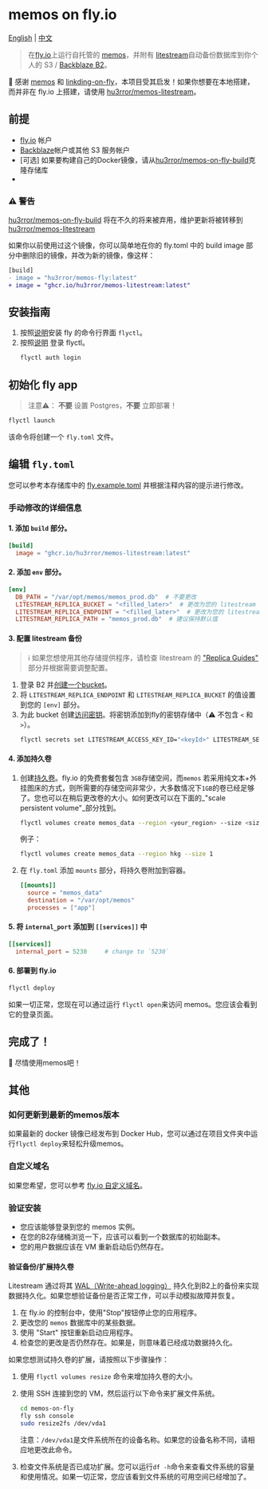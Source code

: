 # memos on fly.io

[English](README.md) | [中文](README_CN.md)

> 在[fly.io](https://fly.io/)上运行自托管的 [memos](https://github.com/usememos/memos)，并附有 [litestream](https://litestream.io/)自动备份数据库到你个人的 S3 / [Backblaze B2](https://www.backblaze.com/b2/cloud-storage.html)。

🙏 感谢 [memos](https://github.com/usememos/memos) 和 [linkding-on-fly](https://github.com/fspoettel/linkding-on-fly)，本项目受其启发！如果你想要在本地搭建，而并非在 fly.io 上搭建，请使用 [hu3rror/memos-litestream](https://github.com/hu3rror/memos-litestream)。

## 前提

  - [fly.io](https://fly.io/) 帐户
  - [Backblaze](https://www.backblaze.com/)帐户或其他 S3 服务帐户
  - [可选] 如果要构建自己的Docker镜像，请从[hu3rror/memos-on-fly-build](https://github.com/hu3rror/memos-on-fly-build)克隆存储库
  - 

### ⚠️ **警告**
[hu3rror/memos-on-fly-build](https://github.com/hu3rror/memos-on-fly-build) 将在不久的将来被弃用，维护更新将被转移到 [hu3rror/memos-litestream](https://github.com/hu3rror/memos-litestream)

如果你以前使用过这个镜像，你可以简单地在你的 fly.toml 中的 build image 部分中删除旧的镜像，并改为新的镜像，像这样：

```diff
[build]
- image = "hu3rror/memos-fly:latest"
+ image = "ghcr.io/hu3rror/memos-litestream:latest"
```

## 安装指南

1. 按照[说明](https://fly.io/docs/getting-started/installing-flyctl/)安装 fly 的命令行界面 `flyctl`。
2. 按照[说明](https://fly.io/docs/getting-started/log-in-to-fly/) 登录 flyctl。
    ```sh
    flyctl auth login
    ```

## 初始化 fly app

> 注意⚠️： **不要** 设置 Postgres，**不要** 立即部署！

  ```sh
  flyctl launch
  ```

该命令将创建一个 `fly.toml` 文件。

## 编辑 `fly.toml`

您可以参考本存储库中的 [fly.example.toml](fly.example.toml) 并根据注释内容的提示进行修改。

### 手动修改的详细信息

#### 1. 添加 `build` 部分。

  ```toml
  [build]
    image = "ghcr.io/hu3rror/memos-litestream:latest"
  ```

#### 2. 添加 `env` 部分。

  ```toml
  [env]
    DB_PATH = "/var/opt/memos/memos_prod.db"  # 不要更改
    LITESTREAM_REPLICA_BUCKET = "<filled_later>"  # 更改为您的 litestream bucket 名称
    LITESTREAM_REPLICA_ENDPOINT = "<filled_later>"  # 更改为您的 litestream ENDPOINT 网址
    LITESTREAM_REPLICA_PATH = "memos_prod.db"  # 建议保持默认值
  ```

#### 3. 配置 litestream 备份

> ℹ️ 如果您想使用其他存储提供程序，请检查 litestream 的 ["Replica Guides"](https://litestream.io/guides/) 部分并根据需要调整配置。

  1. 登录 B2 并[创建一个bucket](https://litestream.io/guides/backblaze/#create-a-bucket)。
  2. 将 `LITESTREAM_REPLICA_ENDPOINT` 和 `LITESTREAM_REPLICA_BUCKET` 的值设置到您的 `[env]` 部分。
  3. 为此 bucket 创建[访问密钥](https://litestream.io/guides/backblaze/#create-a-user)。将密钥添加到fly的密钥存储中（⚠️ 不包含 `<` 和 `>`）。
      ```sh
      flyctl secrets set LITESTREAM_ACCESS_KEY_ID="<keyId>" LITESTREAM_SECRET_ACCESS_KEY="<applicationKey>"
      ```

#### 4. 添加持久卷

  1. 创建[持久卷](https://fly.io/docs/reference/volumes/)。fly.io 的免费套餐包含 `3GB`存储空间，而`memos` 若采用纯文本+外挂图床的方式，则所需要的存储空间非常少，大多数情况下`1GB`的卷已经足够了。您也可以在稍后更改卷的大小。如何更改可以在下面的_"scale persistent volume"_部分找到。
      ```sh
      flyctl volumes create memos_data --region <your_region> --size <size_in_gb>
      ```
      例子：
        ```sh
        flyctl volumes create memos_data --region hkg --size 1
        ```

  2. 在 `fly.toml` 添加 `mounts` 部分，将持久卷附加到容器。
      ```toml
      [[mounts]]
        source = "memos_data"
        destination = "/var/opt/memos"
        processes = ["app"]
      ```

#### 5. 将 `internal_port` 添加到 `[[services]]` 中

```toml
[[services]]
  internal_port = 5230     # change to `5230`
```

#### 6. 部署到 fly.io

  ```sh
  flyctl deploy
  ```

如果一切正常，您现在可以通过运行 `flyctl open`来访问 memos。您应该会看到它的登录页面。

## 完成了！

🎊 尽情使用memos吧！

## 其他

### 如何更新到最新的memos版本

如果最新的 docker 镜像已经发布到 Docker Hub，您可以通过在项目文件夹中运行`flyctl deploy`来轻松升级memos。

### 自定义域名

如果您希望，您可以参考 [fly.io 自定义域名](https://fly.io/docs/app-guides/custom-domains-with-fly/)。

### 验证安装

 - 您应该能够登录到您的 memos 实例。
 - 在您的B2存储桶浏览一下，应该可以看到一个数据库的初始副本。
 - 您的用户数据应该在 VM 重新启动后仍然存在。

#### 验证备份/扩展持久卷

Litestream 通过将其 [WAL（Write-ahead logging）](https://en.wikipedia.org/wiki/Write-ahead_logging) 持久化到B2上的备份来实现数据持久化。如果您想验证备份是否正常工作，可以手动模拟故障并恢复。

1. 在 fly.io 的控制台中，使用"Stop"按钮停止您的应用程序。
2. 更改您的 `memos` 数据库中的某些数据。
3. 使用 "Start" 按钮重新启动应用程序。
4. 检查您的更改是否仍然存在。如果是，则意味着已经成功数据持久化。

如果您想测试持久卷的扩展，请按照以下步骤操作：

1. 使用 `flyctl volumes resize` 命令来增加持久卷的大小。
2. 使用 SSH 连接到您的 VM，然后运行以下命令来扩展文件系统。
   ```sh
   cd memos-on-fly
   fly ssh console
   sudo resize2fs /dev/vda1
   ```
   注意：`/dev/vda1`是文件系统所在的设备名称。如果您的设备名称不同，请相应地更改此命令。

3. 检查文件系统是否已成功扩展。您可以运行`df -h`命令来查看文件系统的容量和使用情况。如果一切正常，您应该看到文件系统的可用空间已经增加了。